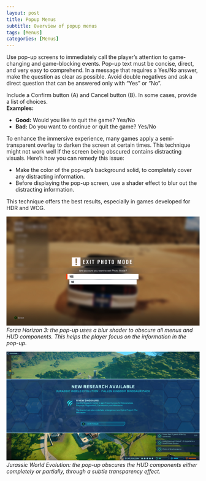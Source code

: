 ```yaml
---
layout: post
title: Popup Menus
subtitle: Overview of popup menus
tags: [Menus]
categories: [Menus]
---
```


Use pop-up screens to immediately call the player’s attention to game-changing and game-blocking events. Pop-up text must be concise, direct, and very easy to comprehend. In a message that requires a Yes/No answer, make the question as clear as possible. Avoid double negatives and ask a direct question that can be answered only with “Yes” or “No”.

Include a Confirm button (A) and Cancel button (B). In some cases, provide a list of choices.  
**Examples:**
- **Good:** Would you like to quit the game? Yes/No
- **Bad:** Do you want to continue or quit the game? Yes/No

To enhance the immersive experience, many games apply a semi-transparent overlay to darken the screen at certain times. This technique might not work well if the screen being obscured contains distracting visuals. Here’s how you can remedy this issue:

- Make the color of the pop-up’s background solid, to completely cover any distracting information.
- Before displaying the pop-up screen, use a shader effect to blur out the distracting information.

This technique offers the best results, especially in games developed for HDR and WCG.

![Popup Menu Blur](/img/Examples_PopupMenuBlur.jpg)  
_Forza Horizon 3: the pop-up uses a blur shader to obscure all menus and HUD components. This helps the player focus on the information in the pop-up._

![Popup Menu Overlay](/img/Examples_PopupMenuOverlay.jpg)  
_Jurassic World Evolution: the pop-up obscures the HUD components either completely or partially, through a subtle transparency effect._

<br>
